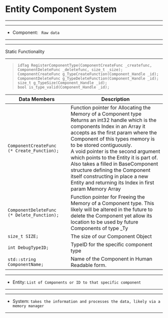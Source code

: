 
# Entity Component System
___


___
* Component: ``` Raw data```
___

___
Static Functionality
___
> ``` idTag RegisterComponentType(ComponentCreateFunc _createfunc, ComponentDeleteFunc _deletefunc, size_t _size); ```<br>
> ``` ComponentCreateFunc g_TypeCreateFunction(Component_Handle _id); ```<br>
> ``` ComponentDeleteFunc g_TypeDeleteFunction(Component_Handle _id); ```<br>
> ``` size_t g_TypeSize(Component_Handle _id); ```<br>
> ``` bool is_type_valid(Component_Handle _id); ```<br>


Data Members         | Description
-------------------- | ---------------------
``` ComponentCreateFunc   (* Create_Function);        ```| Function pointer for Allocating the Memory of a Component type<br> Returns an int32 handle which is the components Index in an Array it accepts as the first param where the Component of this types memory is to be stored contiguously.<br> A void pointer is the second argument which points to the Entity it is part of. <br> Also takes a filled in BaseComponent structure defining the Component itself constructing in place a new Entity and returning its Index in first param Memory Array
``` ComponentDeleteFunc   (* Delete_Function);       ```| Function pointer for Freeing the Memory of a Component type. This likely will be altered in the future to delete the Component yet allow its location to be used by future Components of type _Ty
``` size_t SIZE;        ```      | The size of our Component Object
``` int DebugTypeID;				      ```| TypeID for the specific component type
``` std::string ComponentName;           ```| Name of the Component in Human Readable form. 

 

 ___
* Entity: ```List of Components or ID to that specific component```
___

___
* System: ```takes the information and processes the data, likely via a memory manager```
___